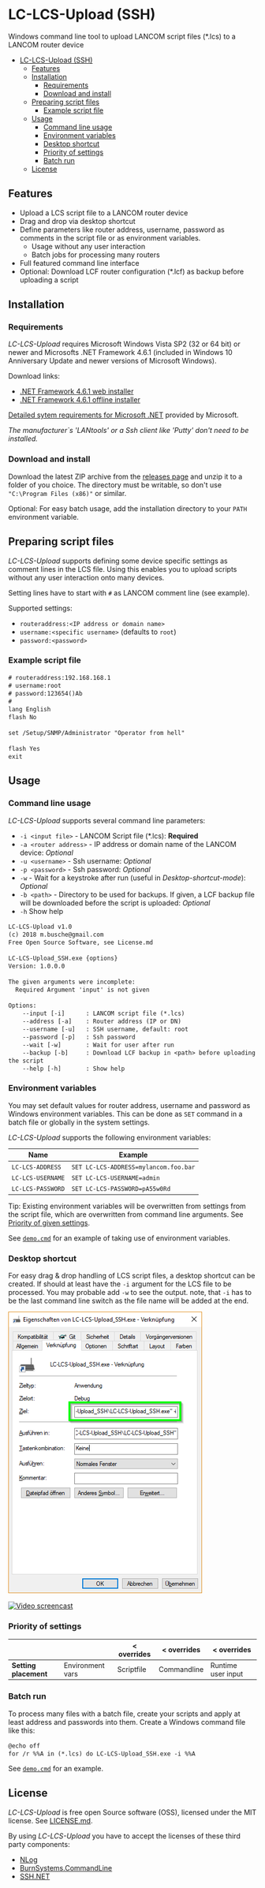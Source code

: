 # LC-LCS-Upload (SSH)
Windows command line tool to upload LANCOM script files (*.lcs) to a LANCOM router device

<!-- TOC -->

- [LC-LCS-Upload (SSH)](#lc-lcs-upload-ssh)
    - [Features](#features)
    - [Installation](#installation)
        - [Requirements](#requirements)
        - [Download and install](#download-and-install)
    - [Preparing script files](#preparing-script-files)
        - [Example script file](#example-script-file)
    - [Usage](#usage)
        - [Command line usage](#command-line-usage)
        - [Environment variables](#environment-variables)
        - [Desktop shortcut](#desktop-shortcut)
        - [Priority of settings](#priority-of-settings)
        - [Batch run](#batch-run)
    - [License](#license)

<!-- /TOC -->

## Features
- Upload a LCS script file to a LANCOM router device
- Drag and drop via desktop shortcut
- Define parameters like router address, username, password as comments in the script file or as environment variables.
    - Usage without any user interaction
    - Batch jobs for processing many routers
- Full featured command line interface
- Optional: Download LCF router configuration (*.lcf) as backup before uploading a script

## Installation

### Requirements

*LC-LCS-Upload* requires Microsoft Windows Vista SP2 (32 or 64 bit) or newer and Microsofts .NET Framework 4.6.1 (included in Windows 10 Anniversary Update and newer versions of Microsoft Windows).

Download links:

- [.NET Framework 4.6.1 web installer](http://go.microsoft.com/fwlink/?LinkId=780597)
- [.NET Framework 4.6.1 offline installer](http://go.microsoft.com/fwlink/?LinkId=780601)

[Detailed sytem requirements for Microsoft .NET](https://docs.microsoft.com/en-us/dotnet/framework/get-started/system-requirements) provided by Microsoft.

*The manufacturer`s 'LANtools' or a Ssh client like 'Putty' don't need to be installed.*

### Download and install

Download the latest ZIP archive from the [releases page](https://github.com/elpatron68/lc-lcs-upload/releases) and unzip it to a folder of you choice. The directory must be writable, so don't use `"C:\Program Files (x86)"` or similar.

Optional: For easy batch usage, add the installation directory to your `PATH` environment variable.

## Preparing script files
*LC-LCS-Upload* supports defining some device specific settings as comment lines in the LCS file. Using this enables you to upload scripts without any user interaction onto many devices.

Setting lines have to start with `#` as LANCOM comment line (see example).

Supported settings:
- `routeraddress:<IP address or domain name>`
- `username:<specific username>` (defaults to `root`)
- `password:<password>`

### Example script file

```
# routeraddress:192.168.168.1
# username:root
# password:123654()Ab
#
lang English
flash No

set /Setup/SNMP/Administrator "Operator from hell"

flash Yes
exit
```


## Usage

### Command line usage

*LC-LCS-Upload* supports several command line parameters:

- `-i <input file>` - LANCOM Script file (*.lcs): **Required**
- `-a <router address>` - IP address or domain name of the LANCOM device: *Optional*
- `-u <username>` - Ssh username: *Optional*
- `-p <password>` - Ssh password: *Optional*
- `-w` - Wait for a keystroke after run (useful in *Desktop-shortcut-mode*): *Optional*
- `-b <path>` - Directory to be used for backups. If given, a LCF backup file will be downloaded before the script is uploaded: *Optional*
- `-h` Show help

```
LC-LCS-Upload v1.0
(c) 2018 m.busche@gmail.com
Free Open Source Software, see License.md

LC-LCS-Upload_SSH.exe {options}
Version: 1.0.0.0

The given arguments were incomplete:
  Required Argument 'input' is not given

Options:
    --input [-i]      : LANCOM script file (*.lcs)
    --address [-a]    : Router address (IP or DN)
    --username [-u]   : SSH username, default: root
    --password [-p]   : Ssh password
    --wait [-w]       : Wait for user after run
    --backup [-b]     : Download LCF backup in <path> before uploading the script
    --help [-h]       : Show help
```
### Environment variables

You may set default values for router address, username and password as Windows environment variables. This can be done as `SET` command in a batch file or globally in the system settings.

*LC-LCS-Upload* supports the following environment variables:

| Name              | Example                               |
| ----------------- | ------------------------------------- |
| `LC-LCS-ADDRESS`  | `SET LC-LCS-ADDRESS=mylancom.foo.bar` |
| `LC-LCS-USERNAME` | `SET LC-LCS-USERNAME=admin`           |
| `LC-LCS-PASSWORD` | `SET LC-LCS-PASSWORD=pA55w0Rd`        |

Tip: Existing environment variables will be overwritten from settings from the script file, which are overwritten from command line arguments. See [Priority of given settings](README.md#Priority-of-settings).

See [`demo.cmd`](https://github.com/elpatron68/lc-lcs-upload/blob/master/LC-LCS-Upload_SSH/demo.cmd) for an example of taking use of environment variables.


### Desktop shortcut

For easy drag & drop handling of LCS script files, a desktop shortcut can be created. If should at least have the `-i` argument for the LCS file to be processed. You may probable add `-w` to see the output. note, that `-i` has to be the last command line switch as the file name will be added at the end.

![Desktop shortcut](https://github.com/elpatron68/lc-lcs-upload/raw/master/screenshots/LC-LCS-Upload_SSH.exe_shortcut.png "Desktop shortcut settings")


[![Video screencast](https://j.gifs.com/3231Np.gif)](https://www.youtube.com/watch?v=h_yv8S8wOhI)

### Priority of settings

|                       |                  | < overrides | < overrides | < overrides         |
| --------------------- | ---------------- | ----------- | ----------- | ------------------- |
| **Setting placement** | Environment vars | Scriptfile  | Commandline | Runtime user input  |

### Batch run

To process many files with a batch file, create your scripts and apply at least address and passwords into them. Create a Windows command file like this:

```
@echo off
for /r %%A in (*.lcs) do LC-LCS-Upload_SSH.exe -i %%A
```

See [`demo.cmd`](https://github.com/elpatron68/lc-lcs-upload/blob/master/LC-LCS-Upload_SSH/demo.cmd) for an example.

## License

*LC-LCS-Upload* is free open Source software (OSS), licensed under the MIT license. See [LICENSE.md](https://github.com/elpatron68/lc-lcs-upload/raw/master/LICENSE.md).

By using *LC-LCS-Upload* you have to accept the licenses of these third party components:

- [NLog](https://raw.githubusercontent.com/NLog/NLog/master/LICENSE.txt)
- [BurnSystems.CommandLine](https://opensource.org/licenses/MIT)
- [SSH.NET](https://github.com/sshnet/SSH.NET/blob/master/LICENSE)
